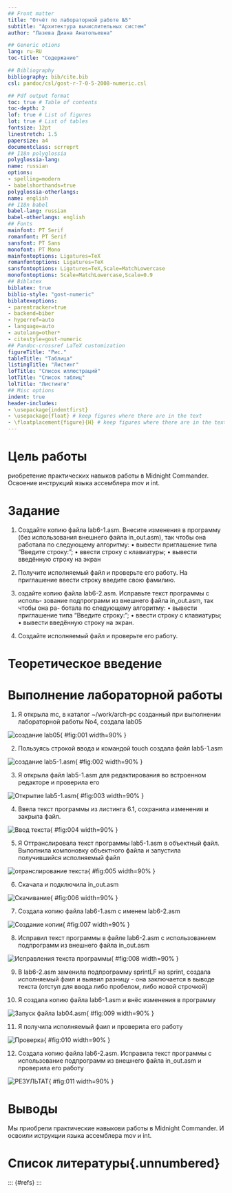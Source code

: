 ```yaml
---
## Front matter
title: "Отчёт по лабораторной работе №5"
subtitle: "Архитектура вычислительных систем"
author: "Лазева Диана Анатольевна"

## Generic otions
lang: ru-RU
toc-title: "Содержание"

## Bibliography
bibliography: bib/cite.bib
csl: pandoc/csl/gost-r-7-0-5-2008-numeric.csl

## Pdf output format
toc: true # Table of contents
toc-depth: 2
lof: true # List of figures
lot: true # List of tables
fontsize: 12pt
linestretch: 1.5
papersize: a4
documentclass: scrreprt
## I18n polyglossia
polyglossia-lang:
name: russian
options:
- spelling=modern
- babelshorthands=true
polyglossia-otherlangs:
name: english
## I18n babel
babel-lang: russian
babel-otherlangs: english
## Fonts
mainfont: PT Serif
romanfont: PT Serif
sansfont: PT Sans
monofont: PT Mono
mainfontoptions: Ligatures=TeX
romanfontoptions: Ligatures=TeX
sansfontoptions: Ligatures=TeX,Scale=MatchLowercase
monofontoptions: Scale=MatchLowercase,Scale=0.9
## Biblatex
biblatex: true
biblio-style: "gost-numeric"
biblatexoptions:
- parentracker=true
- backend=biber
- hyperref=auto
- language=auto
- autolang=other*
- citestyle=gost-numeric
## Pandoc-crossref LaTeX customization
figureTitle: "Рис."
tableTitle: "Таблица"
listingTitle: "Листинг"
lofTitle: "Список иллюстраций"
lotTitle: "Список таблиц"
lolTitle: "Листинги"
## Misc options
indent: true
header-includes:
- \usepackage{indentfirst}
- \usepackage{float} # keep figures where there are in the text
- \floatplacement{figure}{H} # keep figures where there are in the text
---
```


# Цель работы

риобретение практических навыков работы в Midnight Commander. Освоение
инструкций языка ассемблера mov и int.

# Задание

1. Создайте копию файла lab6-1.asm. Внесите изменения в программу (без
использования внешнего файла in_out.asm), так чтобы она работала по
следующему алгоритму:
• вывести приглашение типа “Введите строку:”;
• ввести строку с клавиатуры;
• вывести введённую строку на экран

2. Получите исполняемый файл и проверьте его работу. На приглашение
ввести строку введите свою фамилию.

3. оздайте копию файла lab6-2.asm. Исправьте текст программы с исполь-
зование подпрограмм из внешнего файла in_out.asm, так чтобы она ра-
ботала по следующему алгоритму:
• вывести приглашение типа “Введите строку:”;
• ввести строку с клавиатуры;
• вывести введённую строку на экран.

4. Создайте исполняемый файл и проверьте его работу.

# Теоретическое введение

# Выполнение лабораторной работы

1. Я открыла mc, в каталог ~/work/arch-pc созданный при выполнении лабораторной работы No4, создала lab05

![создание lab05](image/1.png){ #fig:001 width=90% }

2. Пользуясь строкой ввода и командой touch создала файл lab5-1.asm

![создание lab5-1.asm](image/2.png){ #fig:002 width=90% }

3. Я открыла файл lab5-1.asm для редактирования во встроенном редакторе и проверила его

![Открытие lab5-1.asm](image/3.png){ #fig:003 width=90% }

4. Ввела текст программы из листинга 6.1, сохранила изменения и закрыла файл.

![Ввод текста](image/4.png){ #fig:004 width=90% }

5. Я Оттранслировала текст программы lab5-1.asm в объектный файл. Выполнила компоновку объектного файла и запустила получившийся исполняемый файл

![отранслирование текста](image/6.png){ #fig:005 width=90% }

6. Скачала и подключила in_out.asm

![Скачивание](image/7.png){ #fig:006 width=90% }

7. Создала копию файла lab6-1.asm с именем lab6-2.asm

![Создание копии](image/8.png){ #fig:007 width=90% }

8. Исправил текст программы в файле lab6-2.asm с использованием подпрограмм из внешнего файла in_out.asm

![Исправления текста программы](image/9.png){ #fig:008 width=90% }

9. В lab6-2.asm заменила подпрограмму sprintLF на sprint, создала исполняемый фаил и выявил разницу - она заключается в выводе текста (отступ для ввода либо пробелом, либо новой строчкой)

10. Я создала копию файла lab6-1.asm и внёс изменения в программу

![Запуск файла lab04.asm](image/s1.png){ #fig:009 width=90% }

11. Я получила исполняемый фаил и проверила его работу

![Проверка](image/s2.png){ #fig:010 width=90% }

12. Создала копию файла lab6-2.asm. Исправила текст программы с использование подпрограмм из внешнего файла in_out.asm и проверила его работу

![РЕЗУЛЬТАТ](image/s3.png){ #fig:011 width=90% }

# Выводы

Мы приобрели практические навыкови работы в Midnight Commander. И освоили иструкции языка ассемблера mov и int.

# Список литературы{.unnumbered}

::: {#refs}
:::
